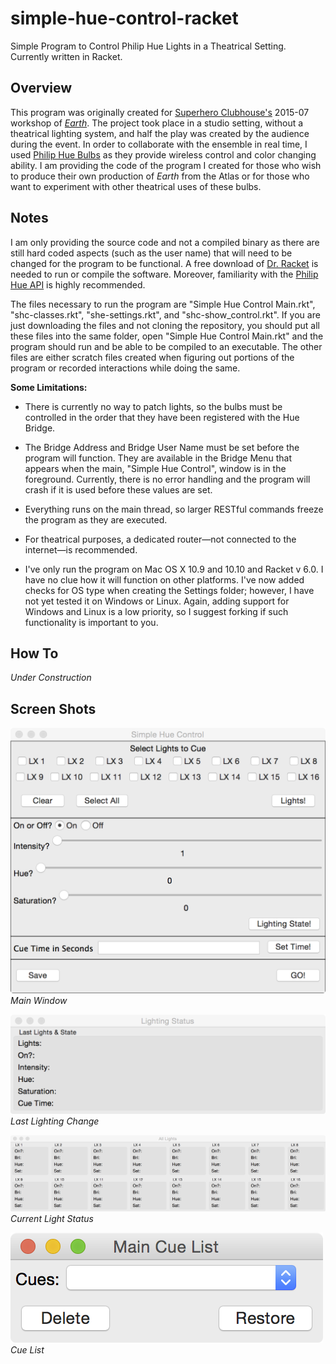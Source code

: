 # simple-hue-control-racket
Simple Program to Control Philip Hue Lights in a Theatrical Setting. Currently written in Racket.  

## Overview

This program was originally created for [Superhero Clubhouse's](http://www.superheroclubhouse.org) 2015-07 workshop of [*Earth*](http://www.superheroclubhouse.org/earth/). The project took place in a studio setting, without a theatrical lighting system, and half the play was created by the audience during the event. In order to collaborate with the ensemble in real time, I used [Philip Hue Bulbs](http://www2.meethue.com/en-us/) as they provide wireless control and color changing ability. I am providing the code of the program I created for those who wish to produce their own production of *Earth* from the Atlas or for those who want to experiment with other theatrical uses of these bulbs.  

## Notes

I am only providing the source code and not a compiled binary as there are still hard coded aspects (such as the user name) that will need to be changed for the program to be functional. A free download of [Dr. Racket](http://download.racket-lang.org/) is needed to run or compile the software. Moreover, familiarity with the [Philip Hue API](http://www.developers.meethue.com/philips-hue-api) is highly recommended.  

The files necessary to run the program are "Simple Hue Control Main.rkt", "shc-classes.rkt", "she-settings.rkt", and "shc-show_control.rkt". If you are just downloading the files and not cloning the repository, you should put all these files into the same folder, open "Simple Hue Control Main.rkt" and the program should run and be able to be compiled to an executable. The other files are either scratch files created when figuring out portions of the program or recorded interactions while doing the same.  

**Some Limitations:** 

* There is currently no way to patch lights, so the bulbs must be controlled in the order that they have been registered with the Hue Bridge.  

* The Bridge Address and Bridge User Name must be set before the program will function. They are available in the Bridge Menu that appears when the main, "Simple Hue Control", window is in the foreground. Currently, there is no error handling and the program will crash if it is used before these values are set.  

* Everything runs on the main thread, so larger RESTful commands freeze the program as they are executed.  

* For theatrical purposes, a dedicated router—not connected to the internet—is recommended.  

* I've only run the program on Mac OS X 10.9 and 10.10 and Racket v 6.0. I have no clue how it will function on other platforms. I've now added checks for OS type when creating the Settings folder; however, I have not yet tested it on Windows or Linux. Again, adding support for Windows and Linux is a low priority, so I suggest forking if such functionality is important to you.  

## How To  

*Under Construction*  

## Screen Shots

![Main Window](https://github.com/brucehs/simple-hue-control-racket/blob/master/images/main_window.tiff)  
*Main Window*  

![Last Status](https://github.com/brucehs/simple-hue-control-racket/blob/master/images/last_status.tiff)  
*Last Lighting Change*  

![Current Light Status](https://github.com/brucehs/simple-hue-control-racket/blob/master/images/all_lights.tiff)
*Current Light Status*  

![Cue List](https://github.com/brucehs/simple-hue-control-racket/blob/master/images/cue_list.tiff)  
*Cue List*
